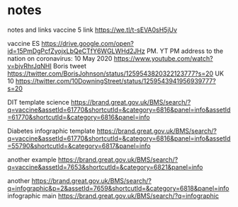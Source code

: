 # notes
notes and links
vaccine 5 link https://we.tl/t-sEVA0sH5jUv


vaccine ES https://drive.google.com/open?id=15PmDgPcfZyojxLbQeCTfY6WGLWHd2JHz
PM. YT PM address to the nation on coronavirus: 10 May 2020 https://www.youtube.com/watch?v=bjvRhrJqNHI
Boris tweet https://twitter.com/BorisJohnson/status/1259543820322123777?s=20
UK 10 https://twitter.com/10DowningStreet/status/1259543941956939777?s=20


DIT template science https://brand.great.gov.uk/BMS/search/?q=vaccine&assetId=61770&shortcutId=&category=6816&panel=info&assetId=61770&shortcutId=&category=6816&panel=info

Diabetes infographic template https://brand.great.gov.uk/BMS/search/?q=vaccine&assetId=61770&shortcutId=&category=6816&panel=info&assetId=55790&shortcutId=&category=6817&panel=info

another example https://brand.great.gov.uk/BMS/search/?q=vaccine&assetId=7653&shortcutId=&category=6821&panel=info

another https://brand.great.gov.uk/BMS/search/?q=infographic&p=2&assetId=7659&shortcutId=&category=6818&panel=info
 infographic main https://brand.great.gov.uk/BMS/search/?q=infographic
 
 
